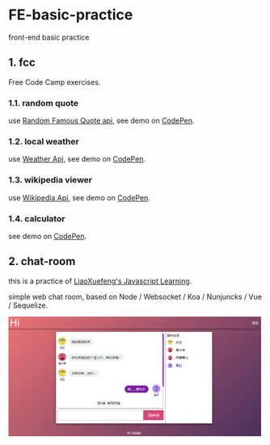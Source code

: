 # FE-basic-practice
front-end basic practice

## 1. fcc
Free Code Camp exercises.
### 1.1. random quote

use [Random Famous Quote api](https://market.mashape.com/andruxnet/random-famous-quotes), see demo on [CodePen](https://codepen.io/blurnull/full/xqvQYO).

### 1.2. local weather

use [Weather Api](https://www.apixu.com/), see demo on [CodePen](https://codepen.io/blurnull/full/QvWorr/).

### 1.3. wikipedia viewer
use [Wikipedia Api](https://www.mediawiki.org/wiki/API:Main_page), see demo on [CodePen](http://codepen.io/blurnull/full/aWzLVq/).

### 1.4. calculator
see demo on [CodePen](http://codepen.io/blurnull/full/VbYJYN).


## 2. chat-room
this is a practice of [LiaoXuefeng's Javascript Learning](http://www.liaoxuefeng.com/wiki/001434446689867b27157e896e74d51a89c25cc8b43bdb3000).

simple web chat room, based on Node / Websocket / Koa / Nunjuncks / Vue / Sequelize.

<img src="https://github.com/NoName4Me/FE-basic-practice/blob/master/2.chat-room/static/images/chat-room.png" width="500">
